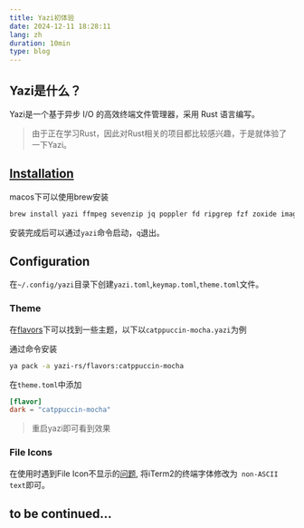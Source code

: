 ```yaml
---
title: Yazi初体验
date: 2024-12-11 18:28:11
lang: zh
duration: 10min
type: blog
---
```


## Yazi是什么？

Yazi是一个基于异步 I/O 的高效终端文件管理器，采用 Rust 语言编写。

> 由于正在学习Rust，因此对Rust相关的项目都比较感兴趣，于是就体验了一下Yazi。

## [Installation](https://yazi-rs.github.io/docs/installation)

macos下可以使用brew安装

```bash
brew install yazi ffmpeg sevenzip jq poppler fd ripgrep fzf zoxide imagemagick font-symbols-only-nerd-font
```

安装完成后可以通过`yazi`命令启动，`q`退出。

## Configuration

在`~/.config/yazi`目录下创建`yazi.toml`,`keymap.toml`,`theme.toml`文件。

### Theme

在[flavors](https://github.com/yazi-rs/flavors)下可以找到一些主题，以下以`catppuccin-mocha.yazi`为例

通过命令安装

```bash
ya pack -a yazi-rs/flavors:catppuccin-mocha
```

在`theme.toml`中添加

```toml
[flavor]
dark = "catppuccin-mocha"
```

> 重启yazi即可看到效果

### File Icons

在使用时遇到File Icon不显示的[问题](https://github.com/sxyazi/yazi/issues/170#issuecomment-1722371155), 将iTerm2的终端字体修改为` non-ASCII text`即可。

## to be continued...
